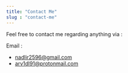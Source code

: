 ```yaml
---
title: "Contact Me"
slug : "contact-me"
---
```


Feel free to contact me regarding anything via :

Email :

- <nadlir2596@gmail.com>
- <arv1dl91@protonmail.com>
